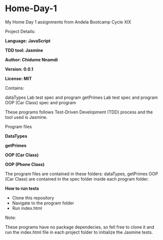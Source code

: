 # Home-Day-1

My Home Day 1 assignments from Andela Bootcamp Cycle XIX

Project Details:<b>
<p>Language: JavaScript</p>
<p>TDD tool: Jasmine</p>
<p>Author: Chidume Nnamdi</p>
<p>Version: 0.0.1</p>
<p>License: MIT</p></b>
Contains:

dataTypes Lab test spec and program
getPrimes Lab test spec and program
OOP (Car Class) spec and program

These programs follows Test-Driven Development (TDD) process and the tool used is Jasmine.

Program files
<b>
<p>DataTypes</p>
<p>getPrimes</p>
<p>OOP (Car Class)</p>
<p>OOP (Phone Class)</p>
</b>
The program files are contained in these folders: dataTypes, getPrimes OOP (Car Class) are contained in the spec folder inside each program folder.

<b>How to run tests</b>
<ul><li>
Clone this repository</li>
<li>Navigate to the program folder</li>
<li>Run index.html</li></ul>
Note:

These programs have no package dependecies, so fell free to clone it and run the index.html file in each project folder to initialize the Jasmine tests.
